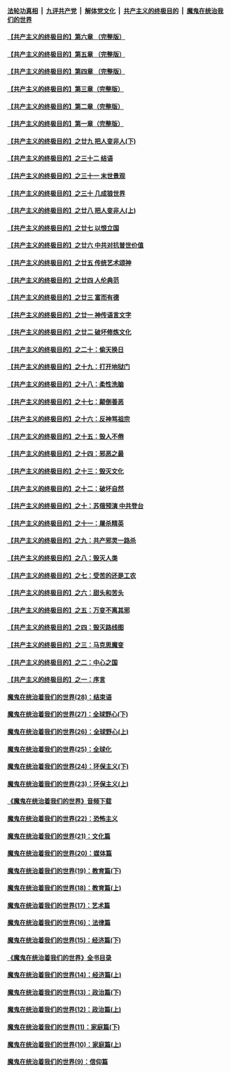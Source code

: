 ####  [法轮功真相](../../../../basic/blob/master/README.md?t=01070339) &nbsp;|&nbsp; [九评共产党](../../../../9ping.md/blob/master/README.md?t=01070339) &nbsp;|&nbsp; [解体党文化](../../../../jtdwh.md/blob/master/README.md?t=01070339)  &nbsp;|&nbsp; [共产主义的终极目的](../../../../gczydzjmd.md/blob/master/README.md?t=01070339) &nbsp;|&nbsp; [魔鬼在统治我们的世界](../../../../mgztzwmdsj.md/blob/master/README.md?t=01070339) 

#### [【共产主义的终极目的】第六章 （完整版）](../pages/nsc422/n11428913.md?t=01070339) 

#### [【共产主义的终极目的】第五章 （完整版）](../pages/nsc422/n11428912.md?t=01070339) 

#### [【共产主义的终极目的】第四章 （完整版）](../pages/nsc422/n11428907.md?t=01070339) 

#### [【共产主义的终极目的】第三章（完整版）](../pages/nsc422/n11428848.md?t=01070339) 

#### [【共产主义的终极目的】第二章（完整版）](../pages/nsc422/n11428831.md?t=01070339) 

#### [【共产主义的终极目的】第一章（完整版）](../pages/nsc422/n11417651.md?t=01070339) 

#### [【共产主义的终极目的】之廿九 把人变非人(下)](../pages/nsc422/n11344140.md?t=01070339) 

#### [【共产主义的终极目的】之三十二 结语](../pages/nsc422/n11360535.md?t=01070339) 

#### [【共产主义的终极目的】之三十一 末世景观](../pages/nsc422/n11351129.md?t=01070339) 

#### [【共产主义的终极目的】之三十 几成狼世界](../pages/nsc422/n11348280.md?t=01070339) 

#### [【共产主义的终极目的】之廿八 把人变非人(上)](../pages/nsc422/n11340492.md?t=01070339) 

#### [【共产主义的终极目的】之廿七 以恨立国](../pages/nsc422/n11336944.md?t=01070339) 

#### [【共产主义的终极目的】之廿六 中共对抗普世价值](../pages/nsc422/n11324785.md?t=01070339) 

#### [【共产主义的终极目的】之廿五 传统艺术颂神](../pages/nsc422/n11296396.md?t=01070339) 

#### [【共产主义的终极目的】之廿四 人伦典范](../pages/nsc422/n11296397.md?t=01070339) 

#### [【共产主义的终极目的】之廿三 富而有德](../pages/nsc422/n11283598.md?t=01070339) 

#### [【共产主义的终极目的】之廿一 神传语言文字](../pages/nsc422/n11263265.md?t=01070339) 

#### [【共产主义的终极目的】之廿二 破坏修炼文化](../pages/nsc422/n11245728.md?t=01070339) 

#### [【共产主义的终极目的】之二十：偷天换日](../pages/nsc422/n11238846.md?t=01070339) 

#### [【共产主义的终极目的】之十九：打开地狱门](../pages/nsc422/n11206376.md?t=01070339) 

#### [【共产主义的终极目的】之十八：柔性洗脑](../pages/nsc422/n11199994.md?t=01070339) 

#### [【共产主义的终极目的】之十七：颠倒善恶](../pages/nsc422/n11179782.md?t=01070339) 

#### [【共产主义的终极目的】之十六：反神骂祖宗](../pages/nsc422/n11166798.md?t=01070339) 

#### [【共产主义的终极目的】之十五：毁人不倦](../pages/nsc422/n11166792.md?t=01070339) 

#### [【共产主义的终极目的】之十四：邪恶之最](../pages/nsc422/n11150249.md?t=01070339) 

#### [【共产主义的终极目的】之十三：毁灭文化](../pages/nsc422/n11135227.md?t=01070339) 

#### [【共产主义的终极目的】之十二：破坏自然](../pages/nsc422/n11135214.md?t=01070339) 

#### [【共产主义的终极目的】之十：苏俄预演 中共登台](../pages/nsc422/n11118424.md?t=01070339) 

#### [【共产主义的终极目的】之十一：屠杀精英](../pages/nsc422/n11118442.md?t=01070339) 

#### [【共产主义的终极目的】之九：共产邪灵一路杀](../pages/nsc422/n11114139.md?t=01070339) 

#### [【共产主义的终极目的】之八：毁灭人类](../pages/nsc422/n11108503.md?t=01070339) 

#### [【共产主义的终极目的】之七：受苦的还是工农](../pages/nsc422/n11101809.md?t=01070339) 

#### [【共产主义的终极目的】之六：甜头和苦头](../pages/nsc422/n11096971.md?t=01070339) 

#### [【共产主义的终极目的】之五：万变不离其邪](../pages/nsc422/n11091285.md?t=01070339) 

#### [【共产主义的终极目的】之四：毁灭路线图](../pages/nsc422/n11086284.md?t=01070339) 

#### [【共产主义的终极目的】之三：马克思魔变](../pages/nsc422/n11061941.md?t=01070339) 

#### [【共产主义的终极目的】之二：中心之国](../pages/nsc422/n11047728.md?t=01070339) 

#### [【共产主义的终极目的】之一：序言](../pages/nsc422/n11086077.md?t=01070339) 

#### [魔鬼在统治着我们的世界(28)：结束语](../pages/nsc422/n10936246.md?t=01070339) 

#### [魔鬼在统治着我们的世界(27)：全球野心(下)](../pages/nsc422/n10928319.md?t=01070339) 

#### [魔鬼在统治着我们的世界(26)：全球野心(上)](../pages/nsc422/n10900318.md?t=01070339) 

#### [魔鬼在统治着我们的世界(25)：全球化](../pages/nsc422/n10788205.md?t=01070339) 

#### [魔鬼在统治着我们的世界(24)：环保主义(下)](../pages/nsc422/n10695307.md?t=01070339) 

#### [魔鬼在统治着我们的世界(23)：环保主义(上)](../pages/nsc422/n10688613.md?t=01070339) 

#### [《魔鬼在统治着我们的世界》音频下载](../pages/nsc422/n10635553.md?t=01070339) 

#### [魔鬼在统治着我们的世界(22)：恐怖主义](../pages/nsc422/n10614727.md?t=01070339) 

#### [魔鬼在统治着我们的世界(21)：文化篇](../pages/nsc422/n10597706.md?t=01070339) 

#### [魔鬼在统治着我们的世界(20)：媒体篇](../pages/nsc422/n10586579.md?t=01070339) 

#### [魔鬼在统治着我们的世界(19)：教育篇(下)](../pages/nsc422/n10564808.md?t=01070339) 

#### [魔鬼在统治着我们的世界(18)：教育篇(上)](../pages/nsc422/n10526970.md?t=01070339) 

#### [魔鬼在统治着我们的世界(17)：艺术篇](../pages/nsc422/n10499093.md?t=01070339) 

#### [魔鬼在统治着我们的世界(16)：法律篇](../pages/nsc422/n10485969.md?t=01070339) 

#### [魔鬼在统治着我们的世界(15)：经济篇(下)](../pages/nsc422/n10469975.md?t=01070339) 

#### [《魔鬼在统治着我们的世界》全书目录](../pages/nsc422/n10464261.md?t=01070339) 

#### [魔鬼在统治着我们的世界(14)：经济篇(上)](../pages/nsc422/n10457370.md?t=01070339) 

#### [魔鬼在统治着我们的世界(13)：政治篇(下)](../pages/nsc422/n10448270.md?t=01070339) 

#### [魔鬼在统治着我们的世界(12)：政治篇(上)](../pages/nsc422/n10444576.md?t=01070339) 

#### [魔鬼在统治着我们的世界(11)：家庭篇(下)](../pages/nsc422/n10440961.md?t=01070339) 

#### [魔鬼在统治着我们的世界(10)：家庭篇(上)](../pages/nsc422/n10435448.md?t=01070339) 

#### [魔鬼在统治着我们的世界(9)：信仰篇](../pages/nsc422/n10432159.md?t=01070339) 


